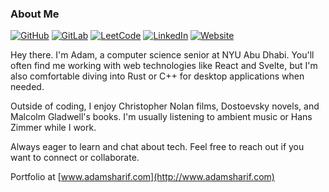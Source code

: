 ### About Me

[![GitHub](https://img.shields.io/badge/GitHub-%40adamsharifc-08872B.svg)](https://github.com/adamsharifc)
[![GitLab](https://img.shields.io/badge/GitLab-%40adamsharifc-E24329.svg)](https://gitlab.com/adamsharifc)
[![LeetCode](https://img.shields.io/badge/LeetCode-%40adamsharifc-FFA116.svg)](https://leetcode.com/u/adamsharifc/)
[![LinkedIn](https://img.shields.io/badge/Linked-in-0077B5.svg)](https://www.linkedin.com/in/adamsharifc/)
[![Website](https://img.shields.io/badge/site-www.adamsharif.com-000000.svg)](https://www.adamsharif.com)



Hey there. I'm Adam, a computer science senior at NYU Abu Dhabi. You'll often find me working with web technologies like React and Svelte, but I'm also comfortable diving into Rust or C++ for desktop applications when needed.  

Outside of coding, I enjoy Christopher Nolan films, Dostoevsky novels, and Malcolm Gladwell's books. I'm usually listening to ambient music or Hans Zimmer while I work.  

Always eager to learn and chat about tech. Feel free to reach out if you want to connect or collaborate. 

Portfolio at [www.adamsharif.com](http://www.adamsharif.com)



<!--
**adamsharifc/adamsharifc** is a ✨ _special_ ✨ repository because its `README.md` (this file) appears on your GitHub profile.

Here are some ideas to get you started:

- 🔭 I’m currently working on ...
- 🌱 I’m currently learning ...
- 👯 I’m looking to collaborate on ...
- 🤔 I’m looking for help with ...
- 💬 Ask me about ...
- 📫 How to reach me: ...
- 😄 Pronouns: ...
- ⚡ Fun fact: ...
-->

